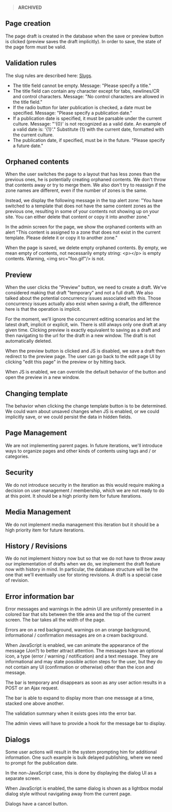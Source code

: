 > **ARCHIVED**


## Page creation
The page draft is created in the database when the save or preview button is clicked (preview saves the draft implicitly). In order to save, the state of the page form must be valid.

## Validation rules
The slug rules are described here: [Slugs](slugs).

* The title field cannot be empty. Message: "Please specify a title."
* The title field can contain any character except for tabs, newlines/CR and control characters. Message: "No control characters are allowed in the title field."
* If the radio button for later publication is checked, a date must be specified. Message: "Please specify a publication date."
* If a publication date is specified, it must be parsable under the current culture. Message: "'{0}' is not recognized as a valid date. An example of a valid date is: '{1}'." Substitute {1} with the current date, formatted with the current culture.
* The publication date, if specified, must be in the future. "Please specify a future date."

## Orphaned contents
When the user switches the page to a layout that has less zones than the previous ones, he is potentially creating orphaned contents. We don't throw that contents away or try to merge them. We also don't try to reassign if the zone names are different, even if the number of zones is the same.

Instead, we display the following message in the top alert zone: "You have switched to a template that does not have the same content zones as the previous one, resulting in some of your contents not showing up on your site. You can either delete that content or copy it into another zone."

In the admin screen for the page, we show the orphaned contents with an alert "This content is assigned to a zone that does not exist in the current template. Please delete it or copy it to another zone."

When the page is saved, we delete empty orphaned contents. By empty, we mean empty of contents, not necessarily empty string: &lt;p&gt;&lt;/p&gt; is empty contents. Warning, &lt;img src="foo.gif"/&gt; is not.

## Preview
When the user clicks the "Preview" button, we need to create a draft. We've considered making that draft "temporary" and not a full draft. We also talked about the potential concurrency issues associated with this. Those concurrency issues actually also exist when saving a draft, the difference here is that the operation is implicit.

For the moment, we'll ignore the concurrent editing scenarios and let the latest draft, implicit or explicit, win. There is still always only one draft at any given time.
Clicking preview is exactly equivalent to saving as a draft and then navigating to the url for the draft in a new window. The draft is not automatically deleted.

When the preview button is clicked and JS is disabled, we save a draft then redirect to the preview page. The user can go back to the edit page UI by clicking "edit this page" in the preview or by hitting back.

When JS is enabled, we can override the default behavior of the button and open the preview in a new window.

## Changing template
The behavior when clicking the change template button is to be determined. We could warn about unsaved changes when JS is enabled, or we could implicitly save, or we could persist the data in hidden fields.

## Page Management
We are not implementing parent pages. In future iterations, we'll introduce ways to organize pages and other kinds of contents using tags and / or categories.

## Security
We do not introduce security in the iteration as this would require making a decision on user management / membership, which we are not ready to do at this point. It should be a high priority item for future iterations.

## Media Management
We do not implement media management this iteration but it should be a high priority item for future iterations.

## History / Revisions
We do not implement history now but so that we do not have to throw away our implementation of drafts when we do, we implement the draft feature now with history in mind. In particular, the database structure will be the one that we'll eventually use for storing revisions. A draft is a special case of revision.

## Error information bar
Error messages and warnings in the admin UI are uniformly presented in a colored bar that sits between the title area and the top of the current screen. The bar takes all the width of the page.

Errors are on a red background, warnings on an orange background, informational / confirmation messages are on a cream background.

When JavaScript is enabled, we can animate the appearance of the message (Jon?) to better attract attention.
The messages have an optional icon, a type (error / warning / notification) and a text message. They are informational and may state possible action steps for the user, but they do not contain any UI (confirmation or otherwise) other than the icon and message.

The bar is temporary and disappears as soon as any user action results in a POST or an Ajax request.

The bar is able to expand to display more than one message at a time, stacked one above another.

The validation summary when it exists goes into the error bar.

The admin views will have to provide a hook for the message bar to display.

## Dialogs
Some user actions will result in the system prompting him for additional information. One such example is bulk delayed publishing, where we need to prompt for the publication date.

In the non-JavaScript case, this is done by displaying the dialog UI as a separate screen.

When JavaScript is enabled, the same dialog is shown as a lightbox modal dialog style without navigating away from the current page.

Dialogs have a cancel button.
